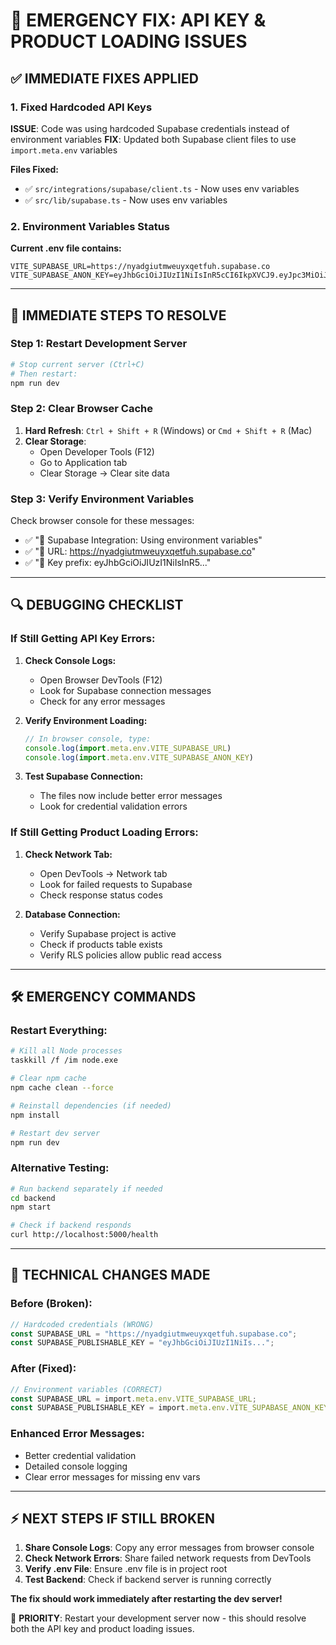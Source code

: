 # 🚨 EMERGENCY FIX: API KEY & PRODUCT LOADING ISSUES

## ✅ **IMMEDIATE FIXES APPLIED**

### **1. Fixed Hardcoded API Keys**
**ISSUE**: Code was using hardcoded Supabase credentials instead of environment variables
**FIX**: Updated both Supabase client files to use `import.meta.env` variables

**Files Fixed:**
- ✅ `src/integrations/supabase/client.ts` - Now uses env variables
- ✅ `src/lib/supabase.ts` - Now uses env variables

### **2. Environment Variables Status**
**Current .env file contains:**
```
VITE_SUPABASE_URL=https://nyadgiutmweuyxqetfuh.supabase.co
VITE_SUPABASE_ANON_KEY=eyJhbGciOiJIUzI1NiIsInR5cCI6IkpXVCJ9.eyJpc3MiOiJzdXBhYmFzZSIsInJlZiI6Im55YWRnaXV0bXdldXl4cWV0ZnVoIiwicm9sZSI6ImFub24iLCJpYXQiOjE3NTAyNzM0OTksImV4cCI6MjA2NTg0OTQ5OX0.VTEDEpoDtq_C_gglFz8Zrs_3HsX43VM3ZXsoYgTMP5c
```

---

## 🚀 **IMMEDIATE STEPS TO RESOLVE**

### **Step 1: Restart Development Server**
```bash
# Stop current server (Ctrl+C)
# Then restart:
npm run dev
```

### **Step 2: Clear Browser Cache**
1. **Hard Refresh**: `Ctrl + Shift + R` (Windows) or `Cmd + Shift + R` (Mac)
2. **Clear Storage**: 
   - Open Developer Tools (F12)
   - Go to Application tab
   - Clear Storage -> Clear site data

### **Step 3: Verify Environment Variables**
Check browser console for these messages:
- ✅ "🔧 Supabase Integration: Using environment variables"
- ✅ "📍 URL: https://nyadgiutmweuyxqetfuh.supabase.co"
- ✅ "🔑 Key prefix: eyJhbGciOiJIUzI1NiIsInR5..."

---

## 🔍 **DEBUGGING CHECKLIST**

### **If Still Getting API Key Errors:**

1. **Check Console Logs:**
   - Open Browser DevTools (F12)
   - Look for Supabase connection messages
   - Check for any error messages

2. **Verify Environment Loading:**
   ```javascript
   // In browser console, type:
   console.log(import.meta.env.VITE_SUPABASE_URL)
   console.log(import.meta.env.VITE_SUPABASE_ANON_KEY)
   ```

3. **Test Supabase Connection:**
   - The files now include better error messages
   - Look for credential validation errors

### **If Still Getting Product Loading Errors:**

1. **Check Network Tab:**
   - Open DevTools -> Network tab
   - Look for failed requests to Supabase
   - Check response status codes

2. **Database Connection:**
   - Verify Supabase project is active
   - Check if products table exists
   - Verify RLS policies allow public read access

---

## 🛠️ **EMERGENCY COMMANDS**

### **Restart Everything:**
```bash
# Kill all Node processes
taskkill /f /im node.exe

# Clear npm cache
npm cache clean --force

# Reinstall dependencies (if needed)
npm install

# Restart dev server
npm run dev
```

### **Alternative Testing:**
```bash
# Run backend separately if needed
cd backend
npm start

# Check if backend responds
curl http://localhost:5000/health
```

---

## 🔧 **TECHNICAL CHANGES MADE**

### **Before (Broken):**
```typescript
// Hardcoded credentials (WRONG)
const SUPABASE_URL = "https://nyadgiutmweuyxqetfuh.supabase.co";
const SUPABASE_PUBLISHABLE_KEY = "eyJhbGciOiJIUzI1NiIs...";
```

### **After (Fixed):**
```typescript
// Environment variables (CORRECT)
const SUPABASE_URL = import.meta.env.VITE_SUPABASE_URL;
const SUPABASE_PUBLISHABLE_KEY = import.meta.env.VITE_SUPABASE_ANON_KEY;
```

### **Enhanced Error Messages:**
- Better credential validation
- Detailed console logging
- Clear error messages for missing env vars

---

## ⚡ **NEXT STEPS IF STILL BROKEN**

1. **Share Console Logs**: Copy any error messages from browser console
2. **Check Network Errors**: Share failed network requests from DevTools
3. **Verify .env File**: Ensure .env file is in project root
4. **Test Backend**: Check if backend server is running correctly

**The fix should work immediately after restarting the dev server!**

🚨 **PRIORITY**: Restart your development server now - this should resolve both the API key and product loading issues.
